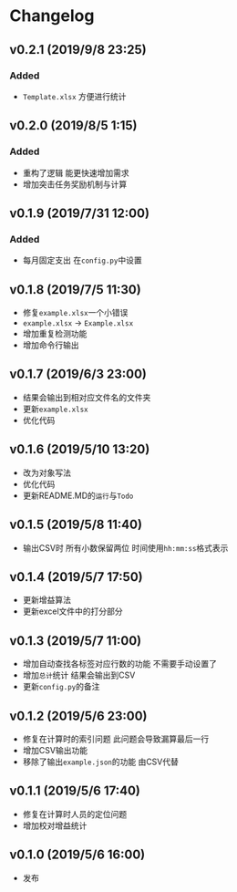 # Changelog

## v0.2.1 (2019/9/8 23:25)

### Added

- `Template.xlsx` 方便进行统计

## v0.2.0 (2019/8/5 1:15)

### Added

- 重构了逻辑 能更快速增加需求
- 增加突击任务奖励机制与计算

## v0.1.9 (2019/7/31 12:00)

### Added

- 每月固定支出 在`config.py`中设置

## v0.1.8 (2019/7/5 11:30)

- 修复`example.xlsx`一个小错误
- `example.xlsx` -> `Example.xlsx`
- 增加重复检测功能
- 增加命令行输出

## v0.1.7 (2019/6/3 23:00)

- 结果会输出到相对应文件名的文件夹
- 更新`example.xlsx`
- 优化代码

## v0.1.6 (2019/5/10 13:20)

- 改为对象写法
- 优化代码
- 更新README.MD的`运行`与`Todo`

## v0.1.5 (2019/5/8 11:40)

- 输出CSV时 所有小数保留两位 时间使用`hh:mm:ss`格式表示

## v0.1.4 (2019/5/7 17:50)

- 更新增益算法
- 更新excel文件中的打分部分

## v0.1.3 (2019/5/7 11:00)

- 增加自动查找各标签对应行数的功能 不需要手动设置了
- 增加`总计`统计 结果会输出到CSV
- 更新`config.py`的备注

## v0.1.2 (2019/5/6 23:00)

- 修复在计算时的索引问题 此问题会导致漏算最后一行
- 增加CSV输出功能
- 移除了输出`example.json`的功能 由CSV代替

## v0.1.1 (2019/5/6 17:40)

- 修复在计算时人员的定位问题
- 增加校对增益统计

## v0.1.0 (2019/5/6 16:00)

- 发布
